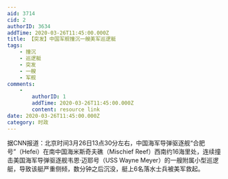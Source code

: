 ```yaml
---
aid: 3714
cid: 2
authorID: 3634
addTime: 2020-03-26T11:45:00.000Z
title: 【突发】中国军舰撞沉一艘美军巡逻艇
tags:
    - 撞沉
    - 巡逻艇
    - 突发
    - 一艘
    - 军舰
comments:
    -
        authorID: 1
        addTime: 2020-03-26T11:45:00.000Z
        content: resource link
date: 2020-03-26T11:45:00.000Z
category: 时政
---
```


据CNN报道：北京时间3月26日13点30分左右，中国海军导弹驱逐舰“合肥号”（Hefei）在南中国海米斯奇夫礁（Mischief Reef）西南约16海里处，连续撞击美国海军导弹驱逐舰韦恩·迈耶号（USS Wayne Meyer）的一艘附属小型巡逻艇，导致该艇严重侧倾，数分钟之后沉没，艇上6名落水士兵被美军救起。
